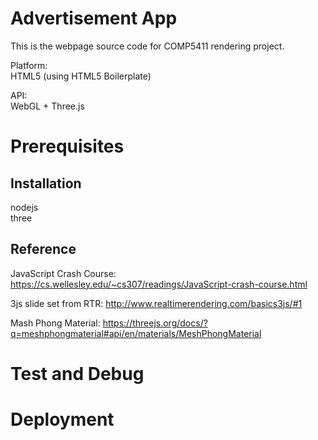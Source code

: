 # Advertisement App
This is the webpage source code for COMP5411 rendering project.  
  
Platform:  
HTML5 (using HTML5 Boilerplate)  
  
API:   
WebGL + Three.js  
# Prerequisites
## Installation
nodejs   
three  

## Reference

JavaScript Crash Course: https://cs.wellesley.edu/~cs307/readings/JavaScript-crash-course.html

3js slide set from RTR: http://www.realtimerendering.com/basics3js/#1

Mash Phong Material: https://threejs.org/docs/?q=meshphongmaterial#api/en/materials/MeshPhongMaterial



  
# Test and Debug


# Deployment

